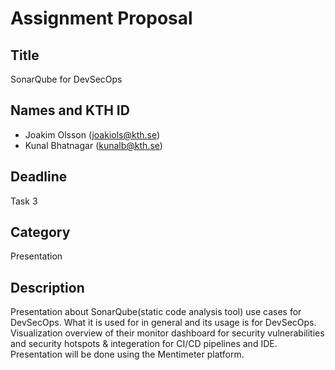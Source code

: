 # Assignment Proposal

## Title

SonarQube for DevSecOps

## Names and KTH ID

- Joakim Olsson (joakiols@kth.se)
- Kunal Bhatnagar (kunalb@kth.se)

## Deadline

Task 3

## Category

Presentation

## Description

Presentation about SonarQube(static code analysis tool) use cases for DevSecOps. What it is used for in general and its usage is for DevSecOps. Visualization overview of their monitor dashboard for security vulnerabilities and security hotspots & integeration for CI/CD pipelines and IDE. Presentation will be done using the Mentimeter platform.

